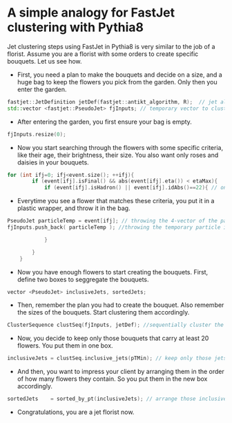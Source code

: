 # A simple analogy for FastJet clustering with Pythia8

Jet clustering steps using FastJet in Pythia8 is very similar to the job of a florist. Assume you are a florist with some orders to create specific bouquets. Let us see how.

- First, you need a plan to make the bouquets and decide on a size, and a huge bag to keep the flowers you pick from the garden. Only then you enter the garden.
```cpp
fastjet::JetDefinition jetDef(fastjet::antikt_algorithm, R);  // jet algo and radius
std::vector <fastjet::PseudoJet> fjInputs; // temporary vector to cluster jets
```

- After entering the garden, you first ensure your bag is empty.
```cpp
fjInputs.resize(0);
```

- Now you start searching through the flowers with some specific criteria, like their age, their brightness, their size. You also want only roses and daisies in your bouquets.
```cpp
for (int ifj=0; ifj<event.size(); ++ifj){
    	if (event[ifj].isFinal() && abs(event[ifj].eta()) < etaMax){
    		if (event[ifj].isHadron() || event[ifj].idAbs()==22){ // only hadrons and photons
```

- Everytime you see a flower that matches these criteria, you put it in a plastic wrapper, and throw it in the bag.
```cpp
PseudoJet particleTemp = event[ifj]; // throwing the 4-vector of the particle at 'ifj' into a temporary vector
fjInputs.push_back( particleTemp ); //throwing the temporary particle into the fjInput bag

    		}

    	}
    }

```

- Now you have enough flowers to start creating the bouquets. First, define two boxes to seggregate the bouquets.
```cpp
vector <PseudoJet> inclusiveJets, sortedJets;
```

- Then, remember the plan you had to create the bouquet. Also remember the sizes of the bouquets. Start clustering them accordingly.
```cpp
ClusterSequence clustSeq(fjInputs, jetDef); //sequentially cluster the objects from the fjInput bag using jetDef
```

- Now, you decide to keep only those bouquets that carry at least 20 flowers. You put them in one box.
```cpp
inclusiveJets = clustSeq.inclusive_jets(pTMin); // keep only those jets that pass the pTmin
```

- And then, you want to impress your client by arranging them in the order of how many flowers they contain. So you put them in the new box accordingly.
```cpp
sortedJets    = sorted_by_pt(inclusiveJets); // arrange those inclusive jets by their pT
```

- Congratulations, you are a jet florist now.